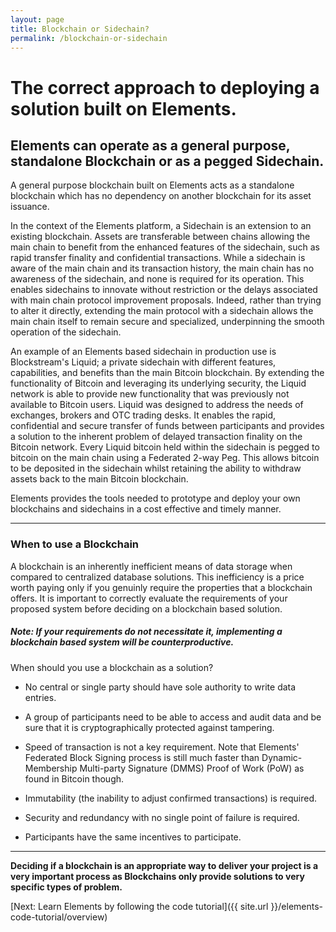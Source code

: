 ```yaml
---
layout: page
title: Blockchain or Sidechain?
permalink: /blockchain-or-sidechain
---
```

# The correct approach to deploying a solution built on Elements.

## Elements can operate as a general purpose, standalone Blockchain or as a pegged Sidechain.

A general purpose blockchain built on Elements acts as a standalone blockchain which has no dependency on another blockchain for its asset issuance.

In the context of the Elements platform, a Sidechain is an extension to an existing blockchain. Assets are transferable between chains allowing the main chain to benefit from the enhanced features of the sidechain, such as rapid transfer finality and confidential transactions. While a sidechain is aware of the main chain and its transaction history, the main chain has no awareness of the sidechain, and none is required for its operation. This enables sidechains to innovate without restriction or the delays associated with main chain protocol improvement proposals. Indeed, rather than trying to alter it directly, extending the main protocol with a sidechain allows the main chain itself to remain secure and specialized, underpinning the smooth operation of the sidechain.
 
An example of an Elements based sidechain in production use is Blockstream's Liquid; a private sidechain with different features, capabilities, and benefits than the main Bitcoin blockchain. By extending the functionality of Bitcoin and leveraging its underlying security, the Liquid network is able to provide new functionality that was previously not available to Bitcoin users. Liquid was designed to address the needs of exchanges, brokers and OTC trading desks. It enables the rapid, confidential and secure transfer of funds between participants and provides a solution to the inherent problem of delayed transaction finality on the Bitcoin network. Every Liquid bitcoin held within the sidechain is pegged to bitcoin on the main chain using a Federated 2-way Peg. This allows bitcoin to be deposited in the sidechain whilst retaining the ability to withdraw assets back to the main Bitcoin blockchain.
 
Elements provides the tools needed to prototype and deploy your own blockchains and sidechains in a cost effective and timely manner.

* * * 

### When to use a Blockchain

A blockchain is an inherently inefficient means of data storage when compared to centralized database solutions. This inefficiency is a price worth paying only if you genuinly require the properties that a blockchain offers. It is important to correctly evaluate the requirements of your proposed system before deciding on a blockchain based solution.

##### Note: If your requirements do not necessitate it, implementing a blockchain based system will be counterproductive.
 
When should you use a blockchain as a solution?

* No central or single party should have sole authority to write data entries.

* A group of participants need to be able to access and audit data and be sure that it is cryptographically protected against tampering.

* Speed of transaction is not a key requirement. Note that Elements' Federated Block Signing process is still much faster than Dynamic-Membership Multi-party Signature (DMMS) Proof of Work (PoW) as found in Bitcoin though.

* Immutability (the inability to adjust confirmed transactions) is required.

* Security and redundancy with no single point of failure is required.

* Participants have the same incentives to participate.

* * *

**Deciding if a blockchain is an appropriate way to deliver your project is a very important process as Blockchains only provide solutions to very specific types of problem.**

[Next: Learn Elements by following the code tutorial]({{ site.url }}/elements-code-tutorial/overview)

